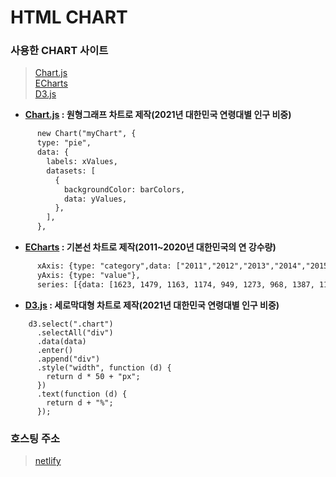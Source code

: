 # HTML CHART

### 사용한 CHART 사이트
>[Chart.js](https://www.w3schools.com/js/js_graphics_chartjs.asp)   
>[ECharts](https://echarts.apache.org/en/index.html)   
>[D3.js](https://d3js.org/)
 * **[Chart.js](https://www.w3schools.com/js/tryit.asp?filename=tryai_chartjs_pie) : 원형그래프 차트로 제작(2021년 대한민국 연령대별 인구 비중)**   
  ```html
        new Chart("myChart", {
        type: "pie",
        data: {
          labels: xValues,
          datasets: [
            {
              backgroundColor: barColors,
              data: yValues,
            },
          ],
        },
  ```
 * **[ECharts](https://echarts.apache.org/examples/en/editor.html?c=line-simple) : 기본선 차트로 제작(2011~2020년 대한민국의 연 강수량)**
  ```html
        xAxis: {type: "category",data: ["2011","2012","2013","2014","2015","2016","2017","2018","2019","2020"]},
        yAxis: {type: "value"},
        series: [{data: [1623, 1479, 1163, 1174, 949, 1273, 968, 1387, 1172, 1591],type: "line"}],
  ```
 * **[D3.js](https://d3js.org/) : 세로막대형 차트로 제작(2021년 대한민국 연령대별 인구 비중)**     
  ```
      d3.select(".chart")
        .selectAll("div")
        .data(data)
        .enter()
        .append("div")
        .style("width", function (d) {
          return d * 50 + "px";
        })
        .text(function (d) {
          return d + "%";
        });
  ```
### 호스팅 주소
> [netlify](https://amazing-dusk-45e341.netlify.app/)
